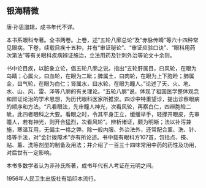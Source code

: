 ## 银海精微

唐·孙思邈辑，成书年代不详。

本书系眼科专著。全书两卷。上卷，述“五轮八廓总论“及“赤脉传睛”等六十四种常见眼病。下卷，续载目疾十五种，并有“审证秘论”、“审证应验口诀”、“眼科用药次第法”等有关眼科疾病辨证施治，立法用药及针刺外治等论文十余则。

书中论目疾，以脏象立论，倡五轮八廓之说。指出“五轮肝属目，曰风轮，在眼为乌睛；心属火，曰血轮，在眼为二眦；脾属土，曰肉轮，在眼为上下胞睑；肺属金，曰气轮，在眼为白仁；肾属水，曰水轮，在眼为瞳人。”论述了天、火、地、水、山、风、雷、泽等八廓的有关理论。“五轮八廓”说，体现了祖国医学整体观念和辨证论治的学术思想，为历代眼科医家所推崇。四诊中特重望诊，提出诊察眼病的顺序和方法。“凡看眼法，先审瞳人神光，次看风轮，再察白仁，四辨胞睑二眦，此四者眼科之大要。看眼之时，令其平身正立，缓缓举手，轻撑开眼皮，先审瞳人，若有神光，则开合猛烈，次看风轮”。辨析诸证，颇为明晰；法以补泻兼施，寒温互用，无偏主一格之弊。除一般内服、外治法外，还常配合薰、洗、针、烙等手法，对“金针拨障术”亦有所论述。书中载有眼科方107首，包括点、搽、贴、薰、洗等剂型的制备及用法；并介绍了一百三十四味常用中药的药性及功用，对后世有一定影响。

本书多数学者认为非孙氏所著，成书年代有人考证在元明之间。

1956年人民卫生出版社有铅印本流行。
